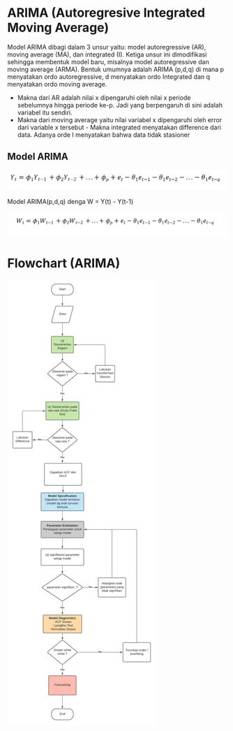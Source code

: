 # ARIMA (Autoregresive Integrated Moving Average)

Model ARIMA dibagi dalam 3 unsur yaitu: model autoregressive (AR), moving average (MA), dan integrated (I). Ketiga unsur ini dimodifikasi sehingga membentuk model baru, misalnya model autoregressive dan moving average (ARMA). Bentuk umumnya adalah ARIMA (p,d,q) di mana p menyatakan ordo autoregressive, d menyatakan ordo Integrated dan q menyatakan ordo moving average. 

- Makna dari AR adalah nilai x dipengaruhi oleh nilai x periode sebelumnya hingga periode ke-p. Jadi yang berpengaruh di sini adalah variabel itu sendiri. 
- Makna dari moving average yaitu nilai variabel x dipengaruhi oleh error dari variable x tersebut - Makna integrated menyatakan difference dari data. Adanya orde I menyatakan bahwa data tidak stasioner

## Model ARIMA

![](images/armapq.PNG)

Model ARIMA(p,d,q) denga  W = Y(t) - Y(t-1)

![](images/arimapiq.PNG)





# Flowchart (ARIMA)
![](images/arimaFlowchart.png)


